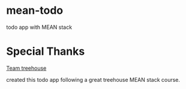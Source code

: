 # mean-todo
todo app with MEAN stack

# Special Thanks
<a href="http://referrals.trhou.se/yuukiumetsu" target="_blank">Team treehouse</a>

created this todo app following a great treehouse MEAN stack course. 
